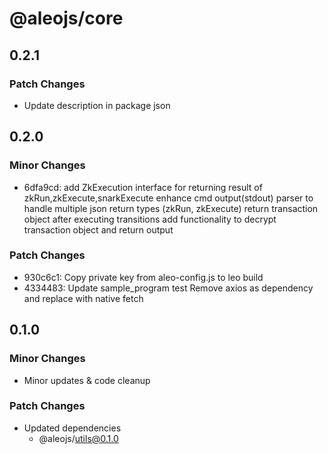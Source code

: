 # @aleojs/core

## 0.2.1

### Patch Changes

- Update description in package json

## 0.2.0

### Minor Changes

- 6dfa9cd: add ZkExecution interface for returning result of zkRun,zkExecute,snarkExecute
  enhance cmd output(stdout) parser to handle multiple json return types (zkRun, zkExecute)
  return transaction object after executing transitions
  add functionality to decrypt transaction object and return output

### Patch Changes

- 930c6c1: Copy private key from aleo-config.js to leo build
- 4334483: Update sample_program test
  Remove axios as dependency and replace with native fetch

## 0.1.0

### Minor Changes

- Minor updates & code cleanup

### Patch Changes

- Updated dependencies
  - @aleojs/utils@0.1.0
